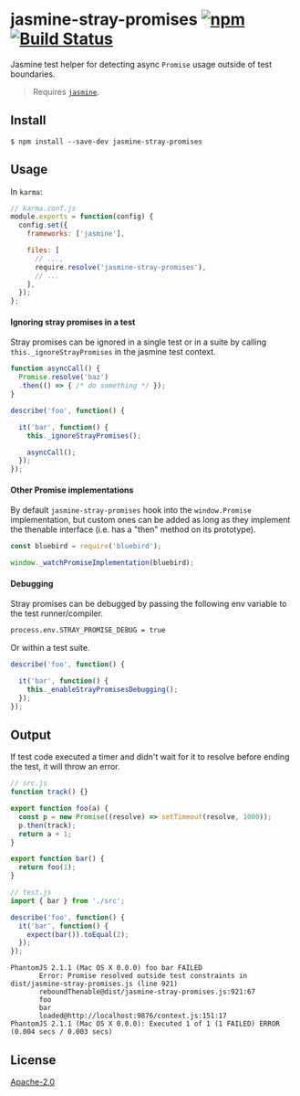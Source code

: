 # jasmine-stray-promises [![npm](https://img.shields.io/npm/v/jasmine-stray-promises.svg)](https://www.npmjs.com/package/jasmine-stray-promises) [![Build Status](https://travis-ci.org/behance/jasmine-stray-promises.svg?branch=master)](https://travis-ci.org/behance/jasmine-stray-promises)

Jasmine test helper for detecting async `Promise` usage outside of test boundaries.

> Requires [`jasmine`](https://github.com/jasmine/jasmine).

## Install

```
$ npm install --save-dev jasmine-stray-promises
```

## Usage

In `karma`:

```javascript
// karma.conf.js
module.exports = function(config) {
  config.set({
    frameworks: ['jasmine'],

    files: [
      // ...,
      require.resolve('jasmine-stray-promises'),
      // ...
    ],
  });
};
```

#### Ignoring stray promises in a test

Stray promises can be ignored in a single test or in a suite by calling `this._ignoreStrayPromises` in the jasmine test context.

```javascript
function asyncCall() {
  Promise.resolve('baz')
  .then(() => { /* do something */ });
}

describe('foo', function() {

  it('bar', function() {
    this._ignoreStrayPromises();

    asyncCall();
  });
});
```

#### Other Promise implementations

By default `jasmine-stray-promises` hook into the `window.Promise` implementation, but custom ones can be added as long as they
implement the thenable interface (i.e. has a "then" method on its prototype).

```javascript
const bluebird = require('bluebird');

window._watchPromiseImplementation(bluebird);
```

#### Debugging

Stray promises can be debugged by passing the following env variable to the test runner/compiler.

```sh
process.env.STRAY_PROMISE_DEBUG = true
```

Or within a test suite.

```javascript
describe('foo', function() {

  it('bar', function() {
    this._enableStrayPromisesDebugging();
  });
});
```

## Output

If test code executed a timer and didn't wait for it to resolve before ending the test, it will throw an error.

```javascript
// src.js
function track() {}

export function foo(a) {
  const p = new Promise((resolve) => setTimeout(resolve, 1000));
  p.then(track);
  return a + 1;
}

export function bar() {
  return foo(1);
}
```

```javascript
// test.js
import { bar } from './src';

describe('foo', function() {
  it('bar', function() {
    expect(bar()).toEqual(2);
  });
});
```

```text
PhantomJS 2.1.1 (Mac OS X 0.0.0) foo bar FAILED
       Error: Promise resolved outside test constraints in dist/jasmine-stray-promises.js (line 921)
       reboundThenable@dist/jasmine-stray-promises.js:921:67
       foo
       bar
       loaded@http://localhost:9876/context.js:151:17
PhantomJS 2.1.1 (Mac OS X 0.0.0): Executed 1 of 1 (1 FAILED) ERROR (0.004 secs / 0.003 secs)
```

## License

[Apache-2.0](/LICENSE)
